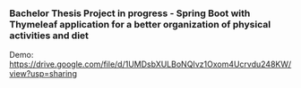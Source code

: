 ### Bachelor Thesis Project in progress - Spring Boot with Thymeleaf application for a better organization of physical activities and diet

Demo: https://drive.google.com/file/d/1UMDsbXULBoNQIvz1Oxom4Ucrvdu248KW/view?usp=sharing
